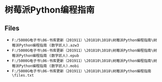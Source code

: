 # 树莓派Python编程指南

## Files

- `F:/5000G电子书\06-书库更新（201911）\201810\1018\树莓派Python编程指南\树莓派Python编程指南 (数字匠人).azw3`
- `F:/5000G电子书\06-书库更新（201911）\201810\1018\树莓派Python编程指南\树莓派Python编程指南 (数字匠人).epub`
- `F:/5000G电子书\06-书库更新（201911）\201810\1018\树莓派Python编程指南\树莓派Python编程指南 (数字匠人).mobi`
- `F:/5000G电子书\06-书库更新（201911）\201810\1018\树莓派Python编程指南\files.txt`
